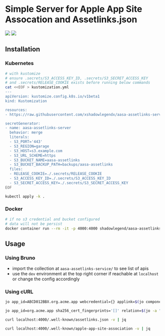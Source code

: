 # Simple Server for Apple App Site Assocation and Assetlinks.json

<img src="https://coveralls.io/repos/github/xshadowlegendx/aasa-assetlinks-server/badge.svg?branch=main"/> <img src="https://github.com/xshadowlegendx/aasa-assetlinks-server/actions/workflows/build.yml/badge.svg"/>

## Installation

### Kubernetes

```bash
# with kustomize
# ensure .secrets/S3_ACCESS_KEY_ID, .secrets/S3_SECRET_ACCESS_KEY
# and .secrets/RELEASE_COOKIE exists before running below commands
cat <<EOF > kustomization.yml
---
apiVersion: kustomize.config.k8s.io/v1beta1
kind: Kustomization

resources:
- https://raw.githubusercontent.com/xshadowlegendx/aasa-assetlinks-server/refs/heads/main/k8s/install.yml

secretGenerator:
- name: aasa-assetlinks-server
  behavior: merge
  literals:
  - S3_PORT='443'
  - S3_REGION=garage
  - S3_HOST=s3.example.com
  - S3_URL_SCHEME=https
  - S3_BUCKET_NAME=aasa-assetlinks
  - S3_BUCKET_BACKUP_PATH=backups/aasa-assetlinks
  files:
  - RELEASE_COOKIE=./.secrets/RELEASE_COOKIE
  - S3_ACCESS_KEY_ID=./.secrets/S3_ACCESS_KEY_ID
  - S3_SECRET_ACCESS_KEY=./.secrets/S3_SECRET_ACCESS_KEY
EOF

kubectl apply -k .
```

### Docker

```bash
# if no s3 credential and bucket configured
# data will not be persist
docker container run --rm -it -p 4000:4000 shadowlegend/aasa-assetlinks-server:latest
```

## Usage

### Using Bruno

- import the collection at `aasa-assetlinks-service/` to see list of apis
- use the `dev` environment at the top right corner if reachable at `localhost` or change the config accordingly

### Using cURL

```bash
jo app_id=ABCD012BBX.org.acme.app webcredential={} applink=$(jo components='[]') | curl -XPUT localhost:4000/aasa -v -H 'content-type: application/json' --data-binary @-

jo app_id=org.acme.app sha256_cert_fingerprints='[]' relation=$(jo -a "delegate_permission/common.get_login_creds") | curl -XPUT localhost:4000/assetlinks -v -H 'content-type: application/json' --data-binary @-

curl localhost:4000/.well-known/assetlinks.json -v | jq

curl localhost:4000/.well-known/apple-app-site-association -v | jq
```

